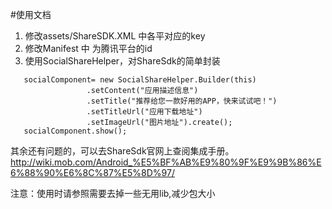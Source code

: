 #使用文档
1. 修改assets/ShareSDK.XML 中各平对应的key
2. 修改Manifest 中<data android:scheme="tencent100371282" /> 为腾讯平台的id
3. 使用SocialShareHelper，对ShareSdk的简单封装
```
   socialComponent= new SocialShareHelper.Builder(this)
                 .setContent("应用描述信息")
                 .setTitle("推荐给您一款好用的APP，快来试试吧！")
                 .setTitleUrl("应用下载地址")
                 .setImageUrl("图片地址").create();
   socialComponent.show();
```

其余还有问题的，可以去ShareSdk官网上查阅集成手册。
http://wiki.mob.com/Android_%E5%BF%AB%E9%80%9F%E9%9B%86%E6%88%90%E6%8C%87%E5%8D%97/

注意：使用时请参照需要去掉一些无用lib,减少包大小